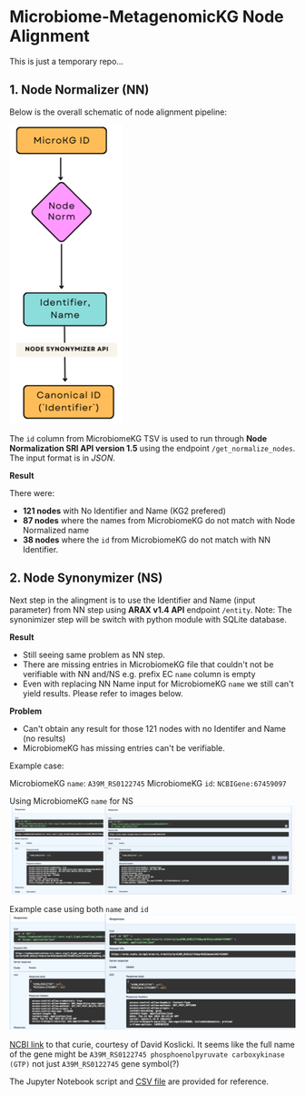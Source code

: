 # Microbiome-MetagenomicKG Node Alignment
This is just a temporary repo...

## 1. Node Normalizer (NN)
Below is the overall schematic of node alignment pipeline:

![schema](image/node_alignment.png)

The `id` column from MicrobiomeKG TSV is used to run through **Node Normalization SRI API version 1.5** using the endpoint `/get_normalize_nodes`. The input format is in *JSON*.

__Result__

There were:
* **121 nodes** with No Identifier and Name (KG2 prefered)
* **87 nodes** where the names from MicrobiomeKG do not match with Node Normalized name
* **38 nodes** where the `id` from MicrobiomeKG do not match with NN Identifier. 

## 2. Node Synonymizer (NS)
Next step in the alingment is to use the Identifier and Name (input parameter) from NN step using **ARAX v1.4 API** endpoint `/entity`.
Note: The synonimizer step will be switch with python module with SQLite database. 

__Result__
* Still seeing same problem as NN step.
* There are missing entries in MicrobiomeKG file that couldn't not be verifiable with NN and/NS e.g. prefix EC `name` column is empty
* Even with replacing NN Name input for MicrobiomeKG `name` we still can't yield results. Please refer to images below.

__Problem__
* Can't obtain any result for those 121 nodes with no Identifer and Name (no results)
* MicrobiomeKG has missing entries can't be verifiable.

Example case:

MicrobiomeKG `name`: `A39M_RS0122745`
MicrobiomeKG `id`: `NCBIGene:67459097`

Using MicrobiomeKG `name` for NS
![name](image/nonalign_node_example1.png)

Example case using both `name` and `id`
![name_and_id](image/nonalign_node_example2.png)

[NCBI link](https://www.ncbi.nlm.nih.gov/gene/67459097 ) to that curie, courtesy of David Koslicki. It seems like the full name of the gene might be `A39M_RS0122745 phosphoenolpyruvate carboxykinase (GTP)` not just `A39M_RS0122745` gene symbol(?)

The Jupyter Notebook script and [CSV file](https://github.com/stephwon/MicroKG_Node_Alignment/blob/main/node_norm_with_microKG_names.csv) are provided for reference. 

